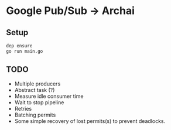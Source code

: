 # Google Pub/Sub -> Archai

## Setup

```bash
dep ensure
go run main.go
```


## TODO

- Multiple producers
- Abstract task (?)
- Measure idle consumer time
- Wait to stop pipeline
- Retries
- Batching permits
- Some simple recovery of lost permits(s) to prevent deadlocks.
